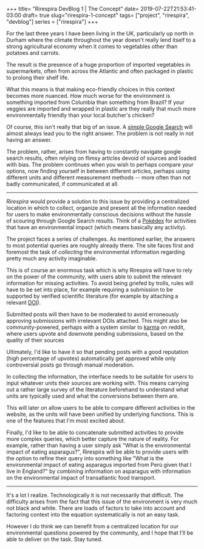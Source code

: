 +++
title= "Rirespira DevBlog 1 | The Concept"
date= 2019-07-22T21:53:41-03:00
draft= true
slug="rirespira-1-concept"
tags= ["project", "rirespira", "devblog"]
series = ["rirespira"]
+++

For the last three years I have been living in the UK, particularly up north in Durham where the climate throughout the year doesn't really lend itself to a strong agricultural economy when it comes to vegetables other than potatoes and carrots.

The result is the presence of a huge proportion of imported vegetables in supermarkets, often from across the Atlantic and often packaged in plastic to prolong their shelf life.

What this means is that making eco-friendly choices in this context becomes more nuanced. How much worse for the environment is something imported from Columbia than something from Brazil? If your veggies are imported and wrapped in plastic are they really that much more environmentally friendly than your local butcher's chicken?

Of course, this isn't really that big of an issue. A [simple Google Search](https://lmgtfy.com/?q=are+imported+vegetables+worse+than+meat) will almost always lead you to the right answer. The problem is not really in not having an answer.

The problem, rather, arises from having to constantly navigate google search results, often relying on flimsy articles devoid of sources and loaded with bias. The problem continues when you wish to perhaps compare your options, now finding yourself in between different articles, perhaps using different units and different measurement methods -- more often than not badly communicated, if communicated at all.

---

_Rirespira_ would provide a solution to this issue by providing a centralized location in which to collect, organize and present all the information needed for users to make environmentally conscious decisions without the hassle of scouring through Google Search results. Think of a [Pokédex](https://pokemon.fandom.com/wiki/Pok%C3%A9dex) for activities that have an environmental impact (which means basically any activity).

The project faces a series of challenges. As mentioned earlier, the answers to most potential queries are roughly already there. The site faces first and foremost the task of _collecting_ the environmental information regarding pretty much any activity imaginable.

This is of course an enormous task which is why Rirespira will have to rely on the power of the community, with users able to submit the relevant information for missing activities. To avoid being griefed by trolls, rules will have to be set into place, for example requiring a submission to be supported by verified scientific literature (for example by attaching a relevant [DOI](https://en.wikipedia.org/wiki/Digital_object_identifier)).

Submitted posts will then have to be moderated to avoid erroneously approving submissions with irrelevant DOIs attached. This might also be community-powered, perhaps with a system similar to [karma](https://www.reddit.com/r/NoStupidQuestions/comments/71qnm2/what_is_reddit_karma/) on reddit, where users upvote and downvote pending submissions, based on the quality of their sources

Ultimately, I'd like to have it so that pending posts with a good reputation (high percentage of upvotes) automatically get approved while only controversial posts go through manual moderation.

In collecting the information, the interface needs to be suitable for users to input whatever units their sources are working with. This means carrying out a rather large survey of the literature beforehand to understand what units are typically used and what the conversions between them are.

This will later on allow users to be able to compare different activities in the website, as the units will have been unified by underlying functions. This is one of the features that I'm most excited about.

Finally, I'd like to be able to concatenate submitted activities to provide more complex queries, which better capture the nature of reality. For example, rather than having a user simply ask "What is the environmental impact of eating asparagus?", Rirespira will be able to provide users with the option to refine their query into something like "What is the environmental impact of eating asparagus imported from Perù given that I live in England?" by combining information on asparagus with information on the environmental impact of transatlantic food transport.

---

It's a lot I realize. Technologically it is not necessarily that difficult. The difficulty arises from the fact that this issue of the environment is very much not black and white. There are loads of factors to take into account and factoring context into the equation systematically is not an easy task.

However I do think we can benefit from a centralized location for our environmental questions powered by the community, and I hope that I'll be able to deliver on the task. Stay tuned.
